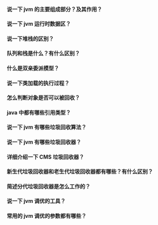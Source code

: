 #### 说一下 jvm 的主要组成部分？及其作用？

#### 说一下 jvm 运行时数据区？

#### 说一下堆栈的区别？

#### 队列和栈是什么？有什么区别？

#### 什么是双亲委派模型？

#### 说一下类加载的执行过程？

#### 怎么判断对象是否可以被回收？

#### java 中都有哪些引用类型？

#### 说一下 jvm 有哪些垃圾回收算法？

#### 说一下 jvm 有哪些垃圾回收器？

#### 详细介绍一下 CMS 垃圾回收器？

#### 新生代垃圾回收器和老生代垃圾回收器都有哪些？有什么区别？

#### 简述分代垃圾回收器是怎么工作的？

#### 说一下 jvm 调优的工具？

#### 常用的 jvm 调优的参数都有哪些？